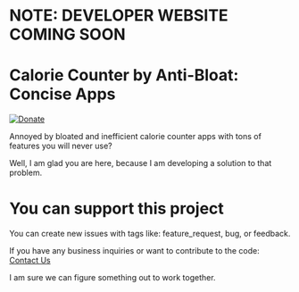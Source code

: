 # NOTE: DEVELOPER WEBSITE COMING SOON

# Calorie Counter by Anti-Bloat: Concise Apps

[![Donate](https://img.shields.io/badge/Donate-PayPal-green.svg)](https://www.paypal.com/donate/?hosted_button_id=49FYWEP529NH6)

Annoyed by bloated and inefficient calorie counter apps with tons of features you will never use?

Well, I am glad you are here, because I am developing a solution to that problem.

# You can support this project

You can create new issues with tags like: feature_request, bug, or feedback.

If you have any business inquiries or want to contribute to the code:
[Contact Us](mailto:lowelodev@gmail.com)

I am sure we can figure something out to work together.
